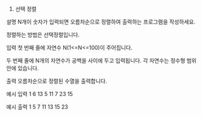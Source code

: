 1. 선택 정렬


설명
N개이 숫자가 입력되면 오름차순으로 정렬하여 출력하는 프로그램을 작성하세요.

정렬하는 방법은 선택정렬입니다.


입력
첫 번째 줄에 자연수 N(1<=N<=100)이 주어집니다.

두 번째 줄에 N개의 자연수가 공백을 사이에 두고 입력됩니다. 각 자연수는 정수형 범위 안에 있습니다.

출력
오름차순으로 정렬된 수열을 출력합니다.


예시 입력 1
6
13 5 11 7 23 15

예시 출력 1
5 7 11 13 15 23
